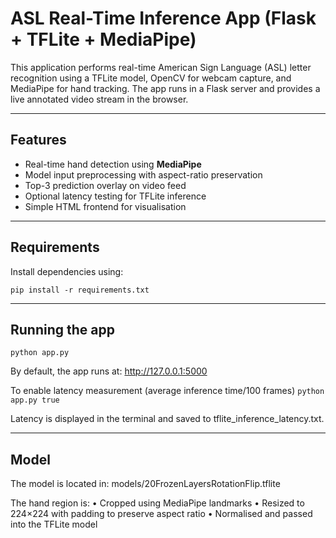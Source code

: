 # ASL Real-Time Inference App (Flask + TFLite + MediaPipe)

This application performs real-time American Sign Language (ASL) letter recognition using a TFLite model, OpenCV for webcam capture, and MediaPipe for hand tracking. The app runs in a Flask server and provides a live annotated video stream in the browser.

---

## Features

- Real-time hand detection using **MediaPipe**
- Model input preprocessing with aspect-ratio preservation
- Top-3 prediction overlay on video feed
- Optional latency testing for TFLite inference
- Simple HTML frontend for visualisation

---

## Requirements

Install dependencies using:

```pip install -r requirements.txt```

---

## Running the app
```python app.py```

By default, the app runs at:
http://127.0.0.1:5000

To enable latency measurement (average inference time/100 frames)
```python app.py true```

Latency is displayed in the terminal and saved to tflite_inference_latency.txt.

---

## Model
The model is located in:
models/20FrozenLayersRotationFlip.tflite

The hand region is:
•	Cropped using MediaPipe landmarks
•	Resized to 224×224 with padding to preserve aspect ratio
•	Normalised and passed into the TFLite model
